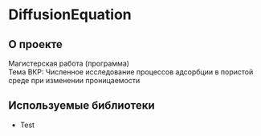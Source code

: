 # DiffusionEquation

## О проекте

Магистерская работа (программа)   
Тема ВКР: Численное исследование процессов адсорбции в пористой среде при изменении проницаемости   

## Используемые библиотеки
* Test  

